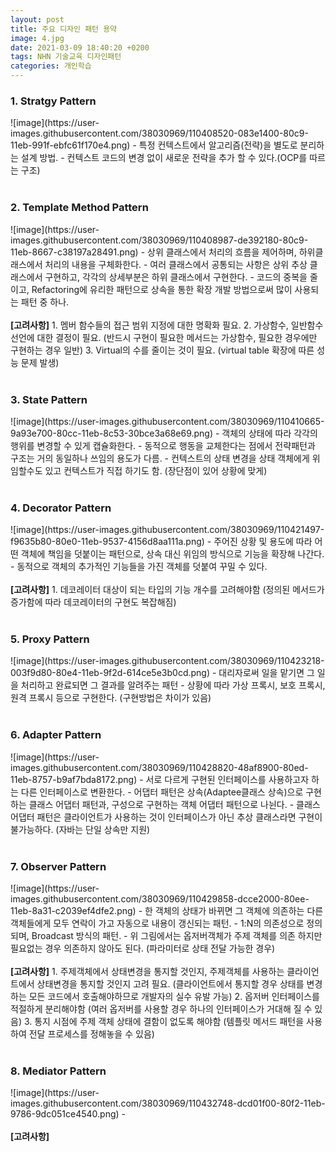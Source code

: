 ```yaml
---
layout: post
title: 주요 디자인 패턴 용약
image: 4.jpg
date: 2021-03-09 18:40:20 +0200
tags: NHN 기술교육 디자인패턴
categories: 개인학습
---
```

<h3>1. Stratgy Pattern </h3>
![image](https://user-images.githubusercontent.com/38030969/110408520-083e1400-80c9-11eb-991f-ebfc61f170e4.png)
- 특정 컨텍스트에서 알고리즘(전략)을 별도로 분리하는 설계 방법.
- 컨텍스트 코드의 변경 없이 새로운 전략을 추가 할 수 있다.(OCP를 따르는 구조)
<br><br>
<h3>2. Template Method Pattern </h3>
![image](https://user-images.githubusercontent.com/38030969/110408987-de392180-80c9-11eb-8667-c38197a28491.png)
- 상위 클래스에서 처리의 흐름을 제어하며, 하위클래스에서 처리의 내용을 구체화한다.
- 여러 클래스에서 공통되는 사항은 상위 추상 클래스에서 구현하고, 각각의 상세부분은 하위 클래스에서 구현한다.
- 코드의 중복을 줄이고, Refactoring에 유리한 패턴으로 상속을 통한 확장 개발 방법으로써 많이 사용되는 패턴 중 하나.
<br><br>
<b>[고려사항]</b>
1. 멤버 함수들의 접근 범위 지정에 대한 명확화 필요. 
2. 가상함수, 일반함수 선언에 대한 결정이 필요. (반드시 구현이 필요한 메서드는 가상함수, 필요한 경우에만 구현하는 경우 일반)
3. Virtual의 수를 줄이는 것이 필요. (virtual table 확장에 따른 성능 문제 발생)
<br><br>
<h3>3. State Pattern </h3>
![image](https://user-images.githubusercontent.com/38030969/110410665-9a93e700-80cc-11eb-8c53-30bce3a68e69.png)
- 객체의 상태에 따라 각각의 행위를 변경할 수 있게 캡슐화한다.
- 동적으로 행동을 교체한다는 점에서 전략패턴과 구조는 거의 동일하나 쓰임의 용도가 다름.
- 컨텍스트의 상태 변경을 상태 객체에게 위임할수도 있고 컨텍스트가 직접 하기도 함. (장단점이 있어 상황에 맞게)
<br><br>
<h3>4. Decorator Pattern </h3>
![image](https://user-images.githubusercontent.com/38030969/110421497-f9635b80-80e0-11eb-9537-4156d8aa111a.png)
- 주어진 상황 및 용도에 따라 어떤 객체에 책임을 덧붙이는 패턴으로, 상속 대신 위임의 방식으로 기능을 확장해 나간다.
- 동적으로 객체의 추가적인 기능들을 가진 객체를 덧붙여 꾸밀 수 있다. 
<br><br>
<b>[고려사항]</b>
1. 데코레이터 대상이 되는 타입의 기능 개수를 고려해야함 (정의된 메서드가 증가함에 따라 데코레이터의 구현도 복잡해짐)
<br><br>
<h3>5. Proxy Pattern </h3>
![image](https://user-images.githubusercontent.com/38030969/110423218-003f9d80-80e4-11eb-9f2d-614ce5e3b0cd.png)
- 대리자로써 일을 맡기면 그 일을 처리하고 완료되면 그 결과를 알려주는 패턴
- 상황에 따라 가상 프록시, 보호 프록시, 원격 프록시 등으로 구현한다. (구현방법은 차이가 있음)
<br><br>
<h3>6. Adapter Pattern </h3>
![image](https://user-images.githubusercontent.com/38030969/110428820-48af8900-80ed-11eb-8757-b9af7bda8172.png)
- 서로 다르게 구현된 인터페이스를 사용하고자 하는 다른 인터페이스로 변환한다.
- 어댑터 패턴은 상속(Adaptee클래스 상속)으로 구현하는 클래스 어댑터 패턴과, 구성으로 구현하는 객체 어댑터 패턴으로 나뉜다.
- 클래스 어댑터 패턴은 클라이언트가 사용하는 것이 인터페이스가 아닌 추상 클래스라면 구현이 불가능하다. (자바는 단일 상속만 지원)
<br><br>
<h3>7. Observer Pattern </h3>
![image](https://user-images.githubusercontent.com/38030969/110429858-dcce2000-80ee-11eb-8a31-c2039ef4dfe2.png)
- 한 객체의 상태가 바뀌면 그 객체에 의존하는 다른 객체들에게 모두 연락이 가고 자동으로 내용이 갱신되는 패턴.
- 1:N의 의존성으로 정의되며, Broadcast 방식의 패턴.
- 위 그림에서는 옵저버객체가 주제 객체를 의존 하지만 필요없는 경우 의존하지 않아도 된다. (파라미터로 상태 전달 가능한 경우)
<br><br>
<b>[고려사항]</b>
1. 주제객체에서 상태변경을 통지할 것인지, 주제객체를 사용하는 클라이언트에서 상태변경을 통지할 것인지 고려 필요.
   (클라이언트에서 통지할 경우 상태를 변경하는 모든 코드에서 호출해야하므로 개발자의 실수 유발 가능)
2. 옵저버 인터페이스를 적절하게 분리해야함 (여러 옵저버를 사용할 경우 하나의 인터페이스가 거대해 질 수 있음)
3. 통지 시점에 주제 객체 상태에 결함이 없도록 해야함 (템플릿 메서드 패턴을 사용하여 전달 프로세스를 정해놓을 수 있음)
<br><br>
<h3>8. Mediator Pattern </h3>
![image](https://user-images.githubusercontent.com/38030969/110432748-dcd01f00-80f2-11eb-9786-9dc051ce4540.png)
- 
<br><br>
<b>[고려사항]</b>
<br><br>

